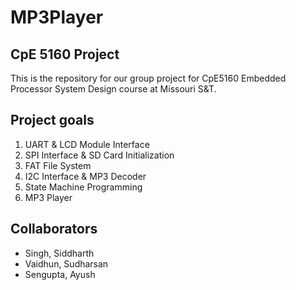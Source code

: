 # MP3Player

## CpE 5160 Project

This is the repository for our group project for CpE5160 Embedded Processor System Design course at Missouri S&T.

## Project goals
1. UART & LCD Module Interface
2. SPI Interface & SD Card Initialization
3. FAT File System
4. I2C Interface & MP3 Decoder
5. State Machine Programming
6. MP3 Player

## Collaborators
* Singh, Siddharth
* Vaidhun, Sudharsan
* Sengupta, Ayush
